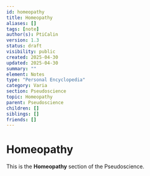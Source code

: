 ```yaml
---
id: homeopathy
title: Homeopathy
aliases: []
tags: [note]
author(s): PtiCalin
version: 1.3
status: draft
visibility: public
created: 2025-04-30
updated: 2025-04-30
summary: ""
element: Notes
type: "Personal Encyclopedia"
category: Varia
section: Pseudoscience
topic: Homeopathy
parent: Pseudoscience
children: []
siblings: []
friends: []
---
```

# Homeopathy

This is the **Homeopathy** section of the Pseudoscience.
